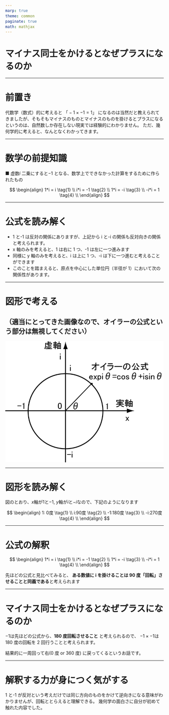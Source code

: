 ```yaml
---
marp: true
theme: common
paginate: true
math: mathjax
---
```


# マイナス同士をかけるとなぜプラスになるのか

<!--
class: title
-->

---

# 前置き

代数学（数式）的に考えると $「-1×-1 = 1」$ になるのは当然だと教えられてきましたが、そもそもマイナスのものとマイナスのものを掛けるとプラスになるというのは、自然数しか存在しない現実では経験的にわかりません。
ただ、幾何学的に考えると、なんとなくわかってきます。

<!--
  class: noclass
-->

---

# 数学の前提知識

■ 虚数$i$
二乗にすると$-1$ となる、数学上でできなかった計算をするために作られたもの

$$
\begin{align}
1*i = i \tag{1} \\
i*i = -1 \tag{2} \\
1*i = -i \tag{3} \\
-i*i = 1 \tag{4} \\
\end{align}
$$

---

# 公式を読み解く

- 1 と-1 は反対の関係にありますが、上記から i と-i の関係も反対向きの関係と考えられます。
- x 軸のみを考えると、1 は右に 1 つ、-1 は左に一つ進みます
- 同様に y 軸のみを考えると、i は上に 1 つ、-i は下に一つ進むと考えることができます
- このことを踏まえると、原点を中心にした単位円（半径が 1）において次の関係性があります。

---

# 図形で考える

## （適当にとってきた画像なので、オイラーの公式という部分は無視してください）

![bg 40%](./img.png)

<!--
class: main
-->

---

# 図形を読み解く

図のとおり、$x$軸が$1$と$-1$, $y$軸が$i$と$-i$なので、下記のようになります

$$
\begin{align}
1: 0度 \tag{1} \\
i:90度 \tag{2} \\
-1:180度 \tag{3} \\
-i:270度 \tag{4} \\
\end{align}
$$

<!--
class: noclass
-->

---

# 公式の解釈

$$
\begin{align}
1*i = i \tag{1} \\
i*i = -1 \tag{2} \\
1*i = -i \tag{3} \\
-i*i = 1 \tag{4} \\
\end{align}
$$

先ほどの公式と見比べてみると、
**ある数値に i を掛けることは 90 度「回転」させることと同義である**と考えられます

---

# マイナス同士をかけるとなぜプラスになるのか

$-1$は先ほどの公式から、**180 度回転させること** と考えられるので、
$-1×-1$は 180 度の回転を $2$ 回行うことと考えられます。

結果的に一周回って右(0 度 or 360 度) に戻ってくるというお話です。

---

# 解釈する力が身につく気がする

1 と-1 が反対という考えだけでは同じ方向のものをかけて逆向きになる意味がわかりませんが、回転ととらえると理解できる。
幾何学の面白さに自分が初めて触れた内容でした。
